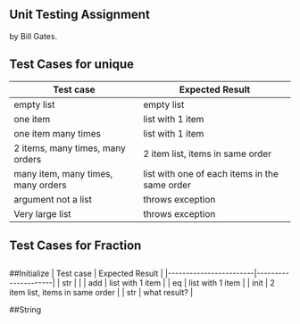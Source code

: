 ## Unit Testing Assignment

by Bill Gates.


## Test Cases for unique

| Test case              |  Expected Result    |
|------------------------|---------------------|
| empty list             |  empty list         |
| one item               |  list with 1 item   |
| one item many times    |  list with 1 item   |
| 2 items, many times, many orders | 2 item list, items in same order  |
| many item, many times, many orders | list with one of each items in the same order
| argument not a list    | throws exception
| Very large list        | throws exception


## Test Cases for Fraction
##

##Initialize
| Test case              |  Expected Result    |
|------------------------|---------------------|
| str                    |             |
| add                    |  list with 1 item   |
| eq                     |  list with 1 item   |
| init | 2 item list, items in same order  |
| str  |  what result?       |

##String
